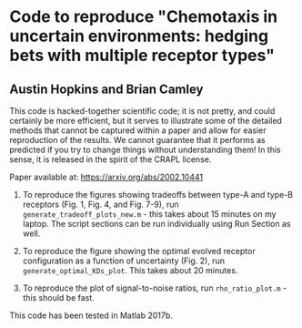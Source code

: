 # Code to reproduce "Chemotaxis in uncertain environments: hedging bets with multiple receptor types"
## Austin Hopkins and Brian Camley

This code is hacked-together scientific code; it is not pretty, and could certainly be more efficient, but it serves to illustrate some of the detailed methods that cannot be captured within a paper and allow for easier reproduction of the results. We cannot guarantee that it performs as predicted if you try to change things without understanding them! In this sense, it is released in the spirit of the CRAPL license.

Paper available at: https://arxiv.org/abs/2002.10441

1. To reproduce the figures showing tradeoffs between type-A and type-B receptors (Fig. 1, Fig. 4, and Fig. 7-9), run `generate_tradeoff_plots_new.m` - this takes about 15 minutes on my laptop. The script sections can be run individually using Run Section as well. 

2. To reproduce the figure showing the optimal evolved receptor configuration as a function of uncertainty (Fig. 2), run `generate_optimal_KDs_plot`. This takes about 20 minutes. 

3. To reproduce the plot of signal-to-noise ratios, run `rho_ratio_plot.m` - this should be fast.

This code has been tested in Matlab 2017b.

